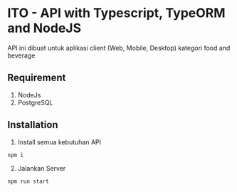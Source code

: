 # ITO - API with Typescript, TypeORM and NodeJS
API ini dibuat untuk aplikasi client (Web, Mobile, Desktop) kategori food and beverage

## Requirement
1. NodeJs
2. PostgreSQL

## Installation
1. Install semua kebutuhan API

```bash
npm i
```

2. Jalankan Server

```bash
npm run start
```